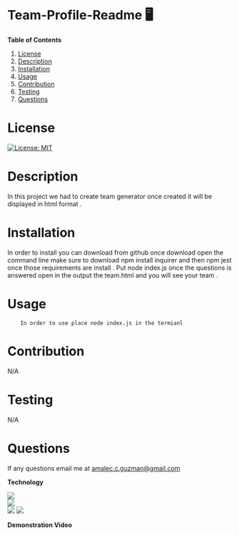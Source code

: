 # Team-Profile-Readme  :desktop_computer: 

                       

**Table of Contents**
1. [License](#license)
2. [Description](#description)
3. [Installation](#installation) 
4. [Usage](#usage)  
5. [Contribution](#contribution)
6. [Testing](#testing) 
7. [Questions](#questions)  


# **License** 

[![License: MIT](https://img.shields.io/badge/License-MIT-yellow.svg)](https://opensource.org/licenses/MIT)

# **Description** 

  In this project we had to create team generator once created it will be displayed in html format . 

# **Installation** 
  
  In order to install you can download from github once download open the command line make sure 
  to download npm install inquirer and then npm jest once those requirements are install . Put 
  node index.js once the questions is answered open in the output the team.html and you will see your 
  team .


# **Usage** 
        In order to use place node index.js in the termianl 


# **Contribution** 

N/A 

# **Testing** 

N/A 

# **Questions** 

If any questions email me at amalec.c.guzman@gmail.com 

**Technology**  

[<img src ="https://img.shields.io/badge/node.js%20-css-red">](<Links>)  
[<img src ="https://img.shields.io/badge/javascript-html-red">](<Links>)  
[<img src ="https://img.shields.io/badge/npm-inquirer-green">](<Links>) 
[<img src ="https://img.shields.io/badge/npm-jest-green">](<Links>) 



**Demonstration Video** 
